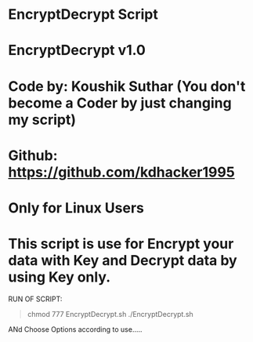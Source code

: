 # EncryptDecrypt Script
# EncryptDecrypt v1.0
# Code by: Koushik Suthar (You don't become a Coder by just changing my script)
# Github: https://github.com/kdhacker1995
# Only for Linux Users
# This script is use for Encrypt your data with Key and Decrypt data by using Key only.


RUN OF SCRIPT:
  > chmod 777 EncryptDecrypt.sh
  > ./EncryptDecrypt.sh

ANd Choose Options according to use.....
